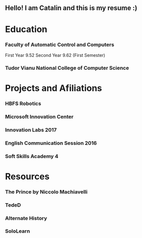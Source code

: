 ## Hello! I am Catalin and this is my resume :)

# Education

### Faculty of Automatic Control and Computers

First Year 9.52
Second Year 9.62 (First Semester)

### Tudor Vianu National College of Computer Science

# Projects and Afiliations

### HBFS Robotics

### Microsoft Innovation Center

### Innovation Labs 2017

### English Communication Session 2016

### Soft Skills Academy 4

# Resources

### The Prince by Niccolo Machiavelli
 
### TedeD

### Alternate History

### SoloLearn
